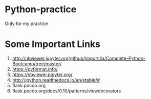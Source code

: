 # Python-practice
Only for my practice

# Some Important Links
1. http://nbviewer.jupyter.org/github/jmportilla/Complete-Python-Bootcamp/tree/master/
2. https://pyformat.info/
3. https://nbviewer.jupyter.org/
4. http://ipython.readthedocs.io/en/stable/#
5. flask.pocoo.org
6. flask.pocoo.org/docs/0.10/patterns/viewdecorators